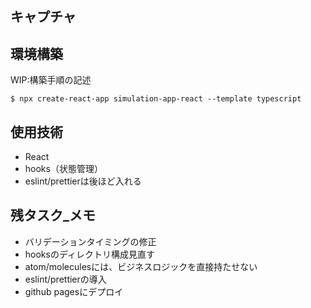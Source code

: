 ## キャプチャ



## 環境構築

WIP:構築手順の記述

```
$ npx create-react-app simulation-app-react --template typescript
```

## 使用技術

- React
- hooks（状態管理）
- eslint/prettierは後ほど入れる


## 残タスク_メモ

- バリデーションタイミングの修正
- hooksのディレクトリ構成見直す
- atom/moleculesには、ビジネスロジックを直接持たせない
- eslint/prettierの導入
- github pagesにデプロイ